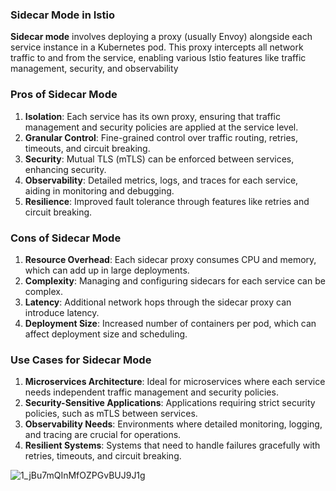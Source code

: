 ### Sidecar Mode in Istio

**Sidecar mode**  involves deploying a proxy (usually Envoy) alongside each service instance in a Kubernetes pod. This proxy intercepts all network traffic to and from the service, enabling various Istio features like traffic management, security, and observability

### Pros of Sidecar Mode

1.  **Isolation**: Each service has its own proxy, ensuring that traffic management and security policies are applied at the service level.
2.  **Granular Control**: Fine-grained control over traffic routing, retries, timeouts, and circuit breaking.
3.  **Security**: Mutual TLS (mTLS) can be enforced between services, enhancing security.
4.  **Observability**: Detailed metrics, logs, and traces for each service, aiding in monitoring and debugging.
5.  **Resilience**: Improved fault tolerance through features like retries and circuit breaking.

### Cons of Sidecar Mode

1.  **Resource Overhead**: Each sidecar proxy consumes CPU and memory, which can add up in large deployments.
2.  **Complexity**: Managing and configuring sidecars for each service can be complex.
3.  **Latency**: Additional network hops through the sidecar proxy can introduce latency.
4.  **Deployment Size**: Increased number of containers per pod, which can affect deployment size and scheduling.

### Use Cases for Sidecar Mode

1.  **Microservices Architecture**: Ideal for microservices where each service needs independent traffic management and security policies.
2.  **Security-Sensitive Applications**: Applications requiring strict security policies, such as mTLS between services.
3.  **Observability Needs**: Environments where detailed monitoring, logging, and tracing are crucial for operations.
4.  **Resilient Systems**: Systems that need to handle failures gracefully with retries, timeouts, and circuit breaking.


![1_jBu7mQInMfOZPGvBUJ9J1g](https://github.com/user-attachments/assets/1f90e01d-af5d-4379-a310-617fd0783dc2)

